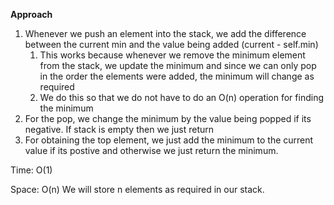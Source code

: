 **Approach**


1. Whenever we push an element into the stack, we add the difference between the current min and the value being added (current - self.min)
    1. This works because whenever we remove the minimum element from the stack, we update the minimum and since we can only pop in the order the elements were added, the minimum will change as required
    2. We do this so that we do not have to do an O(n) operation for finding the minimum
2. For the pop, we change the minimum by the value being popped if its negative. If stack is empty then we just return
3. For obtaining the top element, we just add the minimum to the current value if its postive and otherwise we just return the minimum.



Time: O(1) 


Space: O(n) We will store n elements as required in our stack.